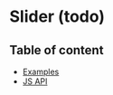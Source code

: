 # Slider (todo) <Badges :texts="badges" />

<script setup>
  import pkg from '@studiometa/ui/Slider/package.json';
  const badges = [`v${pkg.version}`, 'JS'];
</script>

## Table of content

- [Examples](./examples)
- [JS API](./js-api)
